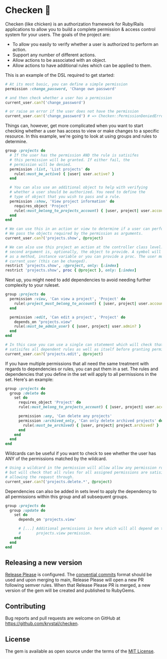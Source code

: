 # Checken 🐓

Checken (like chicken) is an authorization framework for Ruby/Rails applications to allow you to build a complete permission & access control system for your users. The goals of the project are:

* To allow you easily to verify whether a user is authorized to perform an action.
* Support any number of different actions.
* Allow actions to be associated with an object.
* Allow actions to have additional rules which can be applied to them.

This is an example of the DSL required to get started:

```ruby
# At its most basic, you can define a simple permission
permission :change_password, 'Change own password'

# and then check whether a user has a permission
current_user.can?('change_password')

# or raise an error if the user does not have the permission
current_user.can!('change_password') # => Checken::PermissionDeniedError
```

Things can, however, get more complicated when you want to start checking whether a user has access to view or make changes to a specific resource. In this example, we're going to look at using groups and rules to determine.

```ruby
group :projects do
  # If the user has the permission AND the rule is satisifes
  # this permission will be granted. If either fail, the
  # permission will be denied.
  permission :list, 'List projects' do
    rule(:must_be_active) { |user| user.active? }
  end

  # You can also use an additional object to help with verifying
  # whether a user should be authorized. You need to define the
  # type of object that you wish to pass and a rule.
  permission :show, 'View project information' do
    requires_object 'Project'
    rule(:must_belong_to_projects_account) { |user, project| user.account == project.account }
  end
end

# We can use this in an action or view to determine if a user can perform an action.
# We pass the objects required by the permission as arguments.
current_user.can?('projects.show', @project)

# We can also use this project an action at the controller class level. The
# second argument is, optionally, the object to provide. A symbol will be called
# as a method, instance variable or you can provide a proc. The user must be available as
# current_user (this can be changed).
restrict 'projects.show', :@project, only: [:index]
restrict 'projects.show', proc { @project }, only: [:index]
```

Next up, you might need to add dependencies to avoid needing further complexity to your ruleset.

```ruby
group :projects do
  permission :view, 'Can view a project', 'Project' do
    rule(:project_must_belong_to_account) { |user, project| user.account == project.account }
  end

  permission :edit, 'Can edit a project', 'Project' do
    depends_on "projects.view"
    rule(:must_be_admin_user) { |user, project| user.admin? }
  end
end

# In this case you can use a single can statement which will check that the user
# satisifes all dependent rules as well as itself before granting permission.
current_user.can?('projects.edit', @project)
```

If you have multiple permissions that all need the same treatment with regards to dependencies or rules, you can put them in a set. The rules and dependencies that you define in the set will apply to all permissions in the set. Here's an example:

```ruby
group :projects do
  group :delete do
    set do
      requires_object 'Project' do
      rule(:must_belong_to_projects_account) { |user, project| user.account == project.account }

      permission :any, 'Can delete any projects'
      permission :archived_only, 'Can only delete archived projects' do
        rule(:must_be_archived) { |user, project| project.archived? }
      end
    end
  end
end
```

Wildcards can be useful if you want to check to see whether the user has ANY of the permissions matched by the wildcard.

```ruby
# Using a wildcard in the permission will allow allow any permission role through
# but will check that all rules for all assigned permissions are satisifed before
# allowing the request through.
current_user.can?('projects.delete.*', @project)
```

Dependencies can also be added in sets level to apply the dependency to all permissions within this group and all subsequent groups.

```ruby
group :projects do
  group :update do
    set do
      depends_on 'projects.view'

      # [...] Additional permissions in here which will all depend on the
      #       projects.view permission.
    end
  end
end
```

## Releasing a new version

[Release Please](https://github.com/googleapis/release-please) is configured. The [convential commits](https://www.conventionalcommits.org/en/v1.0.0/) format should be used and upon merging to main, Release Please will open a new PR following semver rules. When that Release Please PR is merged, a new version of the gem will be created and published to RubyGems.

## Contributing

Bug reports and pull requests are welcome on GitHub at https://github.com/krystal/checken.

## License

The gem is available as open source under the terms of the [MIT License](https://opensource.org/licenses/MIT).
